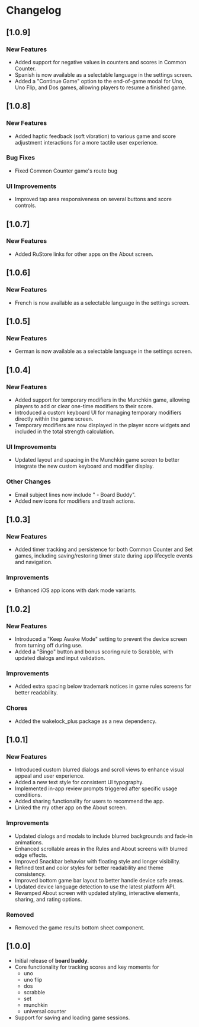 # Changelog

## [1.0.9]

### New Features
- Added support for negative values in counters and scores in Common Counter.
- Spanish is now available as a selectable language in the settings screen.
- Added a "Continue Game" option to the end-of-game modal for Uno, Uno Flip, and Dos games, allowing players to resume a finished game.

## [1.0.8]

### New Features
- Added haptic feedback (soft vibration) to various game and score adjustment interactions for a more tactile user experience.

### Bug Fixes
- Fixed Common Counter game's route bug

### UI Improvements
- Improved tap area responsiveness on several buttons and score controls.

## [1.0.7]

### New Features
- Added RuStore links for other apps on the About screen.

## [1.0.6]

### New Features
- French is now available as a selectable language in the settings screen.

## [1.0.5]

### New Features
- German is now available as a selectable language in the settings screen.

## [1.0.4]

### New Features
- Added support for temporary modifiers in the Munchkin game, allowing players to add or clear one-time modifiers to their score.
- Introduced a custom keyboard UI for managing temporary modifiers directly within the game screen.
- Temporary modifiers are now displayed in the player score widgets and included in the total strength calculation.

### UI Improvements
- Updated layout and spacing in the Munchkin game screen to better integrate the new custom keyboard and modifier display.

### Other Changes
- Email subject lines now include " - Board Buddy".
- Added new icons for modifiers and trash actions.

## [1.0.3]

### New Features
- Added timer tracking and persistence for both Common Counter and Set games, including saving/restoring timer state during app lifecycle events and navigation.

### Improvements
- Enhanced iOS app icons with dark mode variants.

## [1.0.2]

### New Features
- Introduced a "Keep Awake Mode" setting to prevent the device screen from turning off during use.
- Added a "Bingo" button and bonus scoring rule to Scrabble, with updated dialogs and input validation.

### Improvements
- Added extra spacing below trademark notices in game rules screens for better readability.

### Chores
- Added the wakelock_plus package as a new dependency.

## [1.0.1]

### New Features
- Introduced custom blurred dialogs and scroll views to enhance visual appeal and user experience.
- Added a new text style for consistent UI typography.
- Implemented in-app review prompts triggered after specific usage conditions.
- Added sharing functionality for users to recommend the app.
- Linked the my other app on the About screen.

### Improvements
- Updated dialogs and modals to include blurred backgrounds and fade-in animations.
- Enhanced scrollable areas in the Rules and About screens with blurred edge effects.
- Improved Snackbar behavior with floating style and longer visibility.
- Refined text and color styles for better readability and theme consistency.
- Improved bottom game bar layout to better handle device safe areas.
- Updated device language detection to use the latest platform API.
- Revamped About screen with updated styling, interactive elements, sharing, and rating options.

### Removed
- Removed the game results bottom sheet component.

## [1.0.0]

- Initial release of **board buddy**.
- Core functionality for tracking scores and key moments for
    - uno
    - uno flip
    - dos
    - scrabble
    - set
    - munchkin
    - universal counter
- Support for saving and loading game sessions.